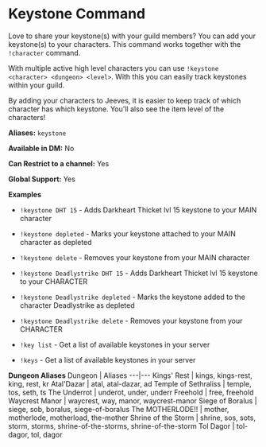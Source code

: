 # Keystone Command

Love to share your keystone(s) with your guild members? You can add your keystone(s) to your characters. This command works together with the `!character` command.

With multiple active high level characters you can use `!keystone <character> <dungeon> <level>`. With this you can easily track keystones within your guild.

By adding your characters to Jeeves, it is easier to keep track of which character has which keystone. You'll also see the item level of the characters!

**Aliases:** `keystone`

**Available in DM:** No

**Can Restrict to a channel:** Yes

**Global Support:** Yes

**Examples**

* `!keystone DHT 15` - Adds Darkheart Thicket lvl 15 keystone to your MAIN character

* `!keystone depleted`  - Marks your keystone attached to your MAIN character as depleted

* `!keystone delete` - Removes your keystone from your MAIN character

* `!keystone Deadlystrike DHT 15` - Adds Darkheart Thicket lvl 15 keystone to your CHARACTER

* `!keystone Deadlystrike depleted` - Marks the keystone added to the character Deadlystrike as depleted

* `!keystone Deadlystrike delete` - Removes your keystone from your CHARACTER

* `!key list` - Get a list of available keystones in your server

* `!keys` - Get a list of available keystones in your server

**Dungeon  Aliases**
 Dungeon | Aliases 
---|---
 Kings' Rest | kings, kings-rest, king, rest, kr 
 Atal'Dazar | atal, atal-dazar, ad 
 Temple of Sethraliss | temple, tos, seth, ts 
 The Underrot | underot, under, underr 
 Freehold | free, freehold 
 Waycrest Manor | waycrest, way, manor, waycrest-manor 
 Siege of Boralus | siege, sob, boralus, siege-of-boralus 
 The MOTHERLODE!! | mother, motherlode, motherload, the-mother 
 Shrine of the Storm | shrine, sos, sots, storm, storms, shrine-of-the-storms, shrine-of-the-storm 
 Tol Dagor | tol-dagor, tol, dagor 